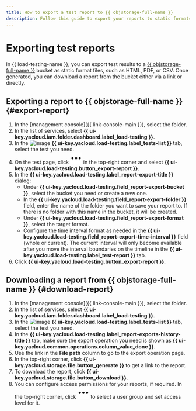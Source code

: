 ```yaml
---
title: How to export a test report to {{ objstorage-full-name }}
description: Follow this guide to export your reports to static formats.
---
```


# Exporting test reports

In {{ load-testing-name }}, you can export test results to a [{{ objstorage-full-name }}](../../storage/) bucket as static format files, such as HTML, PDF, or CSV. Once generated, you can download a report from the bucket either via a link or directly. 

## Exporting a report to {{ objstorage-full-name }} {#export-report}

1. In the [management console]({{ link-console-main }}), select the folder.
1. In the list of services, select **{{ ui-key.yacloud.iam.folder.dashboard.label_load-testing }}**.
1. In the ![image](../../_assets/load-testing/test.svg) **{{ ui-key.yacloud.load-testing.label_tests-list }}** tab, select the test you need.
1. On the test page, click ![image](../../_assets/console-icons/ellipsis.svg) in the top-right corner and select **{{ ui-key.yacloud.load-testing.button_export-report }}**.
1. In the **{{ ui-key.yacloud.load-testing.label_report-export-title }}** dialog:
	- Under **{{ ui-key.yacloud.load-testing.field_report-export-bucket }}**, select the bucket you need or create a new one.
	- In the **{{ ui-key.yacloud.load-testing.field_report-export-folder }}** field, enter the name of the folder you want to save your report to. If there is no folder with this name in the bucket, it will be created.
	- Under **{{ ui-key.yacloud.load-testing.field_report-export-format }}**, select the target format.
	- Configure the time interval format as needed in the **{{ ui-key.yacloud.load-testing.field_report-export-time-interval }}** field (whole or current). The current interval will only become available after you move the interval boundaries on the timeline in the **{{ ui-key.yacloud.load-testing.label_test-report }}** tab.
1. Click **{{ ui-key.yacloud.load-testing.button_export-report }}**.

## Downloading a report from {{ objstorage-full-name }} {#download-report}

1. In the [management console]({{ link-console-main }}), select the folder.
1. In the list of services, select **{{ ui-key.yacloud.iam.folder.dashboard.label_load-testing }}**.
1. In the ![image](../../_assets/load-testing/test.svg) **{{ ui-key.yacloud.load-testing.label_tests-list }}** tab, select the test you need.
1. In the **{{ ui-key.yacloud.load-testing.label_report-exports-history-title }}** tab, make sure the export operation you need is shown as **{{ ui-key.yacloud.common.operations.column_value_done }}**.
1. Use the link in the **File path** column to go to the export operation page.
1. In the top-right corner, click **{{ ui-key.yacloud.storage.file.button_generate }}** to get a link to the report.
1. To download the report, click **{{ ui-key.yacloud.storage.file.button_download }}**.
1. You can configure access permissions for your reports, if required. In the top-right corner, click ![image](../../_assets/console-icons/ellipsis.svg) to select a user group and set access level for it.
